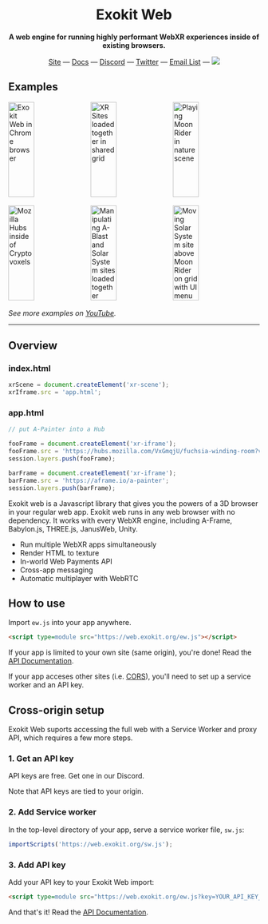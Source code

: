<h1 align="center">Exokit Web</h1>
<p align="center"><b>A web engine for running highly performant WebXR experiences inside of existing browsers.</b></p>

<div align="center">
  <a href="https://web.exokit.org">Site</a>
  &mdash;
  <a href="https://docs.exokit.org/">Docs</a>
  &mdash;
  <a href="https://discordapp.com/invite/Apk6cZN">Discord</a>
  &mdash;
  <a href="https://twitter.com/exokitxr">Twitter</a>
  &mdash;
  <a href="https://mailchi.mp/ee614096d73a/exokitweb">Email List</a>
  &mdash;
  <a href="https://twitter.com/exokitxr"><img src="https://img.shields.io/twitter/follow/exokitxr.svg?style=social"></a>
</div>

## Examples

<a href="https://web.exokit.org/"><img alt="Exokit Web in Chrome browser" target="_blank" src="https://user-images.githubusercontent.com/29695350/64732206-32008580-d4a8-11e9-994c-a0e18c662b72.gif" height="190" width="32%"></a>
<a href="https://web.exokit.org/"><img alt="XR Sites loaded together in shared grid" target="_blank" src="https://user-images.githubusercontent.com/29695350/64731446-daade580-d4a6-11e9-8d90-d3014d4b986b.gif" height="190" width="32%"></a>
<a href="https://web.exokit.org/"><img alt="Playing Moon Rider in nature scene" target="_blank" src="https://user-images.githubusercontent.com/29695350/64731419-ccf86000-d4a6-11e9-9fdc-e5ca71af261f.gif" height="190" width="32%"></a>

<a href="https://web.exokit.org/"><img alt="Mozilla Hubs inside of Cryptovoxels" target="_blank" src="https://user-images.githubusercontent.com/29695350/64731439-d7b2f500-d4a6-11e9-958b-a8337f42c6f5.gif" height="190" width="32%"></a>
<a href="https://web.exokit.org/"><img alt="Manipulating A-Blast and Solar System sites loaded together" target="_blank" src="https://user-images.githubusercontent.com/29695350/64731510-fc0ed180-d4a6-11e9-87d5-b76c36c51aea.gif" height="190" width="32%"></a>
<a href="https://web.exokit.org/"><img alt="Moving Solar System site above Moon Rider on grid with UI menu" target="_blank" src="https://user-images.githubusercontent.com/29695350/64731523-04670c80-d4a7-11e9-9021-1258a6e66b98.gif" height="190" width="32%"></a>

*See more examples on [YouTube](https://www.youtube.com/c/exokit).*

----------------------------------

## Overview

### index.html
```js
xrScene = document.createElement('xr-scene');
xrIframe.src = 'app.html';
```

### app.html
```js
// put A-Painter into a Hub

fooFrame = document.createElement('xr-iframe');
fooFrame.src = 'https://hubs.mozilla.com/VxGmqjU/fuchsia-winding-room?vr_entry_type=vr_now';
session.layers.push(fooFrame);

barFrame = document.createElement('xr-iframe');
barFrame.src = 'https://aframe.io/a-painter';
session.layers.push(barFrame);
```

Exokit web is a Javascript library that gives you the powers of a 3D browser in your regular web app. Exokit web runs in any web browser with no dependency. It works with every WebXR engine, including A-Frame, Babylon.js, THREE.js, JanusWeb, Unity.

- Run multiple WebXR apps simultaneously
- Render HTML to texture
- In-world Web Payments API
- Cross-app messaging
- Automatic multiplayer with WebRTC

## How to use

Import `ew.js` into your app anywhere.

```html
<script type=module src="https://web.exokit.org/ew.js"></script>
```

If your app is limited to your own site (same origin), you're done! Read the [API Documentation](https://docs.exokit.org/).

If your app acceses other sites (i.e. [CORS](https://developer.mozilla.org/en-US/docs/Web/HTTP/CORS)), you'll need to set up a service worker and an API key.

## Cross-origin setup

Exokit Web suports accessing the full web with a Service Worker and proxy API, which requires a few more steps.

### 1. Get an API key

API keys are free. Get one in our Discord.

Note that API keys are tied to your origin.

### 2. Add Service worker

In the top-level directory of your app, serve a service worker file, `sw.js`:

```js
importScripts('https://web.exokit.org/sw.js');
```

### 3. Add API key

Add your API key to your Exokit Web import:

```html
<script type=module src="https://web.exokit.org/ew.js?key=YOUR_API_KEY_HERE"></script>
```

And that's it! Read the [API Documentation](https://docs.exokit.org/).
